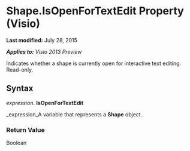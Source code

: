 
# Shape.IsOpenForTextEdit Property (Visio)

 **Last modified:** July 28, 2015

 _**Applies to:** Visio 2013 Preview_

Indicates whether a shape is currently open for interactive text editing. Read-only.


## Syntax

 _expression_. **IsOpenForTextEdit**

 _expression_A variable that represents a  **Shape** object.


### Return Value

Boolean

